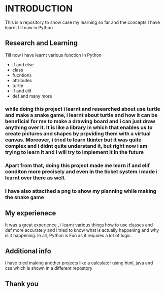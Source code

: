 # INTRODUCTION
This is a repository to show case my learning so far and the concepts I have learnt till now in Python
## Research and Learning
Till now i have learnt various function in Python
- if and else 
- class
- fucntions
- attributes
- turtle
- if and elif
- def
and many more
### while doing this project i learnt and researched about use turtle and make a snake game, i learnt about turtle and how it can be beneficial for me to make a drawing board and i can just draw anything over it. It is like a library in which that enables us to create pictures and shapes by prpviding them with a virtual canvas. Moreover, i tried to learn tkinter but it was quite complex and i didnt quite understand it, but right now i am trying to learn it and i will try to implement it in the future

### Apart from that, doing this project made me learn if and elif conditon more precisely and even in the ticket system i made i learnt over there as well.

### I have also attacthed a png to show my planning while making the snake game

## My experienece 
It was a great experience , i learnt various things how to use classes and def more accurately and i tried to know what is actually happening and why is it happening. In all, Python is Fun as it requires a lot of logic.

## Additional info
i have tried making another projects like a calculator using html, java and css which is shown in a different repostory

## Thank you 